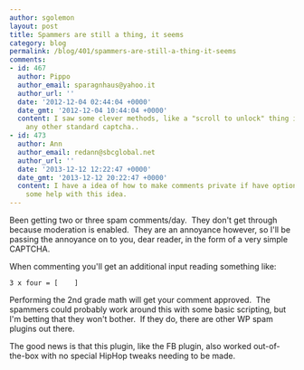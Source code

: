 ```yaml
---
author: sgolemon
layout: post
title: Spammers are still a thing, it seems
category: blog
permalink: /blog/401/spammers-are-still-a-thing-it-seems
comments:
- id: 467
  author: Pippo
  author_email: sparagnhaus@yahoo.it
  author_url: ''
  date: '2012-12-04 02:44:04 +0000'
  date_gmt: '2012-12-04 10:44:04 +0000'
  content: I saw some clever methods, like a "scroll to unlock" thing in place of
    any other standard captcha..
- id: 473
  author: Ann
  author_email: redann@sbcglobal.net
  author_url: ''
  date: '2013-12-12 12:22:47 +0000'
  date_gmt: '2013-12-12 20:22:47 +0000'
  content: I have a idea of how to make comments private if have option I  would like
    some help with this idea.
---
```


Been getting two or three spam comments/day.  They don't get through because moderation is enabled.  They are an annoyance however, so I'll be passing the annoyance on to you, dear reader, in the form of a very simple CAPTCHA.

<!--truncate-->

When commenting you'll get an additional input reading something like:

`3 x four = [    ]`

Performing the 2nd grade math will get your comment approved.  The spammers could probably work around this with some basic scripting, but I'm betting that they won't bother.  If they do, there are other WP spam plugins out there.

The good news is that this plugin, like the FB plugin, also worked out-of-the-box with no special HipHop tweaks needing to be made.
